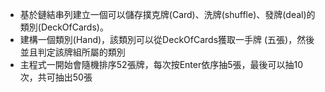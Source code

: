- 基於鏈結串列建立一個可以儲存撲克牌(Card)、洗牌(shuffle)、發牌(deal)的類別(DeckOfCards)。
- 建構一個類別(Hand)，該類別可以從DeckOfCards獲取一手牌 (五張)，然後並且判定該牌組所屬的類別
- 主程式一開始會隨機排序52張牌，每次按Enter依序抽5張，最後可以抽10次，共可抽出50張
